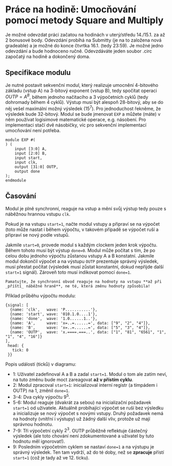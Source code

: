 # Práce na hodině: Umocňování pomocí metody Square and Multiply

Je možné odevzdat práci začatou na hodinách v uterý/středu 14./15.1. za až 2 bonusové body. Odevzdání probíhá na Submitty (je na to založena nová gradeable) a je možné do konce čtvrtka 16.1. (tedy 23:59). Je možné jedno odevzdání a bude hodnoceno ručně. Odevzdáváte jeden soubor .circ započatý na hodině a dokončený doma.

## Specifikace modulu

Je nutné postavit sekvenční modul, který realizuje umocnění 4-bitového základu (vstup A) na 3-bitový exponent (vstup B), tedy spočítat operaci $OUTP = A^B$, během jednoho načítacího a 3 výpočetních cyklů (tedy dohromady během 4 cyklů). Výstup musí být alespoň 28-bitový, aby se do něj vešel maxímální možný výsledek ($15^7$). Pro jednoduchost řekněme, že výsledek bude 32-bitový. Modul se bude jmenovat `EXP` a můžete (máte) v něm používat logisimové matematické operace, e.g. násobení. Pro implementaci stačí dvě násobičky, víc pro sekvenční implementací umocňování není potřeba.

```kroki-symbolator
module EXP #(
) (
    input [3:0] A,
    input [2:0] B,
    input start,
    input clk,
    output [31:0] OUTP,
    output done
);
endmodule
```

## Časování

Modul je plně synchronní, reaguje na vstup a mění svůj výstup tedy pouze s náběžnou hrannou vstupu `clk`.

Pokud je na vstupu `start=1`, načte modul vstupy a připraví se na výpočet (toto může nastat i během výpočtu, v takovém případě se výpočet ruší a připraví se nový podle vstupů.

Jakmile `start=0`, provede modul s každým clockem jeden krok výpočtu. Během tohoto musí být výstup `done=0`. Modul může počítat s tím, že po celou dobu jednoho výpočtu zůstanou vstupy A a B konstatní. Jakmile modul dokončil výpočet a na výstupu `OUTP` prezentuje správný výsledek, musí přestat počítat (výsledek musí zůstat konstantní, dokud nepřijde další `start=1` signál). Zároveň toto musí indikovat pomocí `done=1`.

```admonish warning
Pamatujte, že synchronní obvod reaguje na hodnoty na vstupu **až při _příští_ náběžné hraně**, ne té, která změnu hodnoty způsobila!
```

Příklad průběhu výpočtu modulu:

```kroki-wavedrom
{signal: [
  {name: 'clk',   wave: 'P...........'},
  {name: 'start', wave: '010.1.0....1'},
  {name: 'done',  wave: '1.0......1..'},
  {name: 'A',     wave: 'x=..=......=', data: ["9", "2", "4"]},
  {name: 'B',     wave: 'x=..=......=', data: ["5", "3", "4"]},
  {name: 'OUTP',  wave: 'x.====.===..', data: ["1", "81", "6561", "1", "1", "4", "16"]}
],
 head: {
   tick: 0
 }}
```

Popis událostí (ticků) v diagramu:

- 1: Uživatel zadefinoval A a B a zadal `start=1`. Modul o tom ale zatím neví, na tuto změnu bude moct zareagovat **až v přístím cyklu**.
- 2: Modul zpracoval `start=1`: inicializoval interní registr (a tímpádem i OUTP) na 1, změnil `done=1`.
- 3-4: Dva cykly výpočtu $9^5$.
- 5-6: Modul reaguje (dvakrát za sebou) na inicializační požadavek `start=1` od uživatele. Aktuálně probíhající výpočet se ruší bez výsledku a inicializuje se nový výpočet s novými vstupy. Druhý požadavek nemá na hodnoty (vnitřní i výstupy) už žádný další vliv, protože už mají správnou hodnotu.
- 7-9: Tři výpočetní cykly $2^3$. OUTP průběžně reflektuje částečný výsledek (ale toto chování není zdokumentované a uživatel by tuto hodnotu měl ignorovat!).
- 9: Posledním výpočetním cyklem se nastaví `done=1` a na výstupu je správný výsledek. Ten tam vydrží, až do té doby, než se **zpracuje** přístí `start=1` (což je tady až ve 12. ticku).
